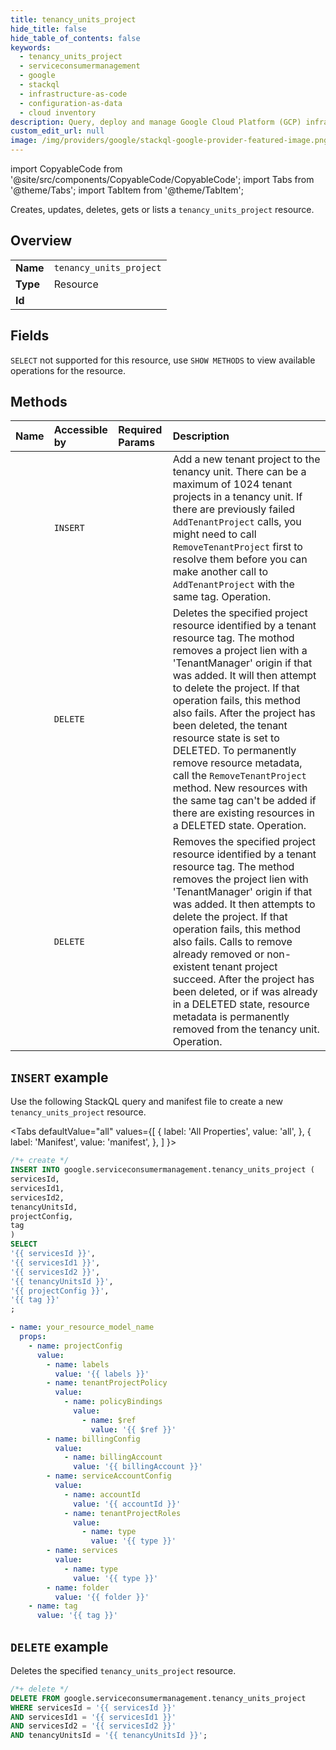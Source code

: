 ```yaml
---
title: tenancy_units_project
hide_title: false
hide_table_of_contents: false
keywords:
  - tenancy_units_project
  - serviceconsumermanagement
  - google
  - stackql
  - infrastructure-as-code
  - configuration-as-data
  - cloud inventory
description: Query, deploy and manage Google Cloud Platform (GCP) infrastructure and resources using SQL
custom_edit_url: null
image: /img/providers/google/stackql-google-provider-featured-image.png
---
```


import CopyableCode from '@site/src/components/CopyableCode/CopyableCode';
import Tabs from '@theme/Tabs';
import TabItem from '@theme/TabItem';

Creates, updates, deletes, gets or lists a <code>tenancy_units_project</code> resource.

## Overview
<table><tbody>
<tr><td><b>Name</b></td><td><code>tenancy_units_project</code></td></tr>
<tr><td><b>Type</b></td><td>Resource</td></tr>
<tr><td><b>Id</b></td><td><CopyableCode code="google.serviceconsumermanagement.tenancy_units_project" /></td></tr>
</tbody></table>

## Fields
`SELECT` not supported for this resource, use `SHOW METHODS` to view available operations for the resource.


## Methods
| Name | Accessible by | Required Params | Description |
|:-----|:--------------|:----------------|:------------|
| <CopyableCode code="add_project" /> | `INSERT` | <CopyableCode code="servicesId, servicesId1, servicesId2, tenancyUnitsId" /> | Add a new tenant project to the tenancy unit. There can be a maximum of 1024 tenant projects in a tenancy unit. If there are previously failed `AddTenantProject` calls, you might need to call `RemoveTenantProject` first to resolve them before you can make another call to `AddTenantProject` with the same tag. Operation. |
| <CopyableCode code="delete_project" /> | `DELETE` | <CopyableCode code="servicesId, servicesId1, servicesId2, tenancyUnitsId" /> | Deletes the specified project resource identified by a tenant resource tag. The mothod removes a project lien with a 'TenantManager' origin if that was added. It will then attempt to delete the project. If that operation fails, this method also fails. After the project has been deleted, the tenant resource state is set to DELETED. To permanently remove resource metadata, call the `RemoveTenantProject` method. New resources with the same tag can't be added if there are existing resources in a DELETED state. Operation. |
| <CopyableCode code="remove_project" /> | `DELETE` | <CopyableCode code="servicesId, servicesId1, servicesId2, tenancyUnitsId" /> | Removes the specified project resource identified by a tenant resource tag. The method removes the project lien with 'TenantManager' origin if that was added. It then attempts to delete the project. If that operation fails, this method also fails. Calls to remove already removed or non-existent tenant project succeed. After the project has been deleted, or if was already in a DELETED state, resource metadata is permanently removed from the tenancy unit. Operation. |

## `INSERT` example

Use the following StackQL query and manifest file to create a new <code>tenancy_units_project</code> resource.

<Tabs
    defaultValue="all"
    values={[
        { label: 'All Properties', value: 'all', },
        { label: 'Manifest', value: 'manifest', },
    ]
}>
<TabItem value="all">

```sql
/*+ create */
INSERT INTO google.serviceconsumermanagement.tenancy_units_project (
servicesId,
servicesId1,
servicesId2,
tenancyUnitsId,
projectConfig,
tag
)
SELECT 
'{{ servicesId }}',
'{{ servicesId1 }}',
'{{ servicesId2 }}',
'{{ tenancyUnitsId }}',
'{{ projectConfig }}',
'{{ tag }}'
;
```
</TabItem>
<TabItem value="manifest">

```yaml
- name: your_resource_model_name
  props:
    - name: projectConfig
      value:
        - name: labels
          value: '{{ labels }}'
        - name: tenantProjectPolicy
          value:
            - name: policyBindings
              value:
                - name: $ref
                  value: '{{ $ref }}'
        - name: billingConfig
          value:
            - name: billingAccount
              value: '{{ billingAccount }}'
        - name: serviceAccountConfig
          value:
            - name: accountId
              value: '{{ accountId }}'
            - name: tenantProjectRoles
              value:
                - name: type
                  value: '{{ type }}'
        - name: services
          value:
            - name: type
              value: '{{ type }}'
        - name: folder
          value: '{{ folder }}'
    - name: tag
      value: '{{ tag }}'

```
</TabItem>
</Tabs>

## `DELETE` example

Deletes the specified <code>tenancy_units_project</code> resource.

```sql
/*+ delete */
DELETE FROM google.serviceconsumermanagement.tenancy_units_project
WHERE servicesId = '{{ servicesId }}'
AND servicesId1 = '{{ servicesId1 }}'
AND servicesId2 = '{{ servicesId2 }}'
AND tenancyUnitsId = '{{ tenancyUnitsId }}';
```
